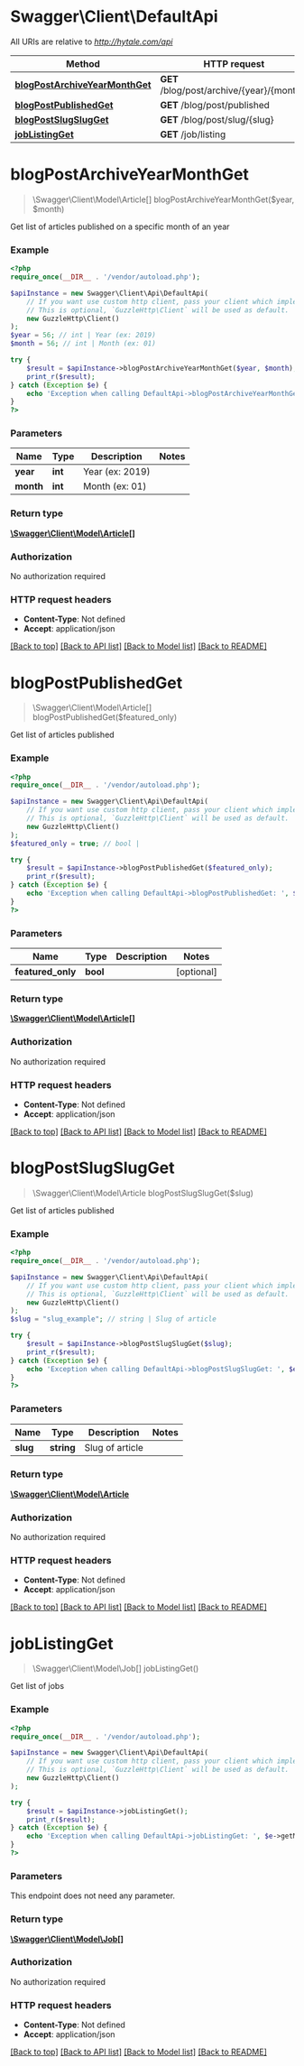 # Swagger\Client\DefaultApi

All URIs are relative to *http://hytale.com/api*

Method | HTTP request | Description
------------- | ------------- | -------------
[**blogPostArchiveYearMonthGet**](DefaultApi.md#blogPostArchiveYearMonthGet) | **GET** /blog/post/archive/{year}/{month}/ | 
[**blogPostPublishedGet**](DefaultApi.md#blogPostPublishedGet) | **GET** /blog/post/published | 
[**blogPostSlugSlugGet**](DefaultApi.md#blogPostSlugSlugGet) | **GET** /blog/post/slug/{slug} | 
[**jobListingGet**](DefaultApi.md#jobListingGet) | **GET** /job/listing | 


# **blogPostArchiveYearMonthGet**
> \Swagger\Client\Model\Article[] blogPostArchiveYearMonthGet($year, $month)



Get list of articles published on a specific month of an year

### Example
```php
<?php
require_once(__DIR__ . '/vendor/autoload.php');

$apiInstance = new Swagger\Client\Api\DefaultApi(
    // If you want use custom http client, pass your client which implements `GuzzleHttp\ClientInterface`.
    // This is optional, `GuzzleHttp\Client` will be used as default.
    new GuzzleHttp\Client()
);
$year = 56; // int | Year (ex: 2019)
$month = 56; // int | Month (ex: 01)

try {
    $result = $apiInstance->blogPostArchiveYearMonthGet($year, $month);
    print_r($result);
} catch (Exception $e) {
    echo 'Exception when calling DefaultApi->blogPostArchiveYearMonthGet: ', $e->getMessage(), PHP_EOL;
}
?>
```

### Parameters

Name | Type | Description  | Notes
------------- | ------------- | ------------- | -------------
 **year** | **int**| Year (ex: 2019) |
 **month** | **int**| Month (ex: 01) |

### Return type

[**\Swagger\Client\Model\Article[]**](../Model/Article.md)

### Authorization

No authorization required

### HTTP request headers

 - **Content-Type**: Not defined
 - **Accept**: application/json

[[Back to top]](#) [[Back to API list]](../../README.md#documentation-for-api-endpoints) [[Back to Model list]](../../README.md#documentation-for-models) [[Back to README]](../../README.md)

# **blogPostPublishedGet**
> \Swagger\Client\Model\Article[] blogPostPublishedGet($featured_only)



Get list of articles published

### Example
```php
<?php
require_once(__DIR__ . '/vendor/autoload.php');

$apiInstance = new Swagger\Client\Api\DefaultApi(
    // If you want use custom http client, pass your client which implements `GuzzleHttp\ClientInterface`.
    // This is optional, `GuzzleHttp\Client` will be used as default.
    new GuzzleHttp\Client()
);
$featured_only = true; // bool | 

try {
    $result = $apiInstance->blogPostPublishedGet($featured_only);
    print_r($result);
} catch (Exception $e) {
    echo 'Exception when calling DefaultApi->blogPostPublishedGet: ', $e->getMessage(), PHP_EOL;
}
?>
```

### Parameters

Name | Type | Description  | Notes
------------- | ------------- | ------------- | -------------
 **featured_only** | **bool**|  | [optional]

### Return type

[**\Swagger\Client\Model\Article[]**](../Model/Article.md)

### Authorization

No authorization required

### HTTP request headers

 - **Content-Type**: Not defined
 - **Accept**: application/json

[[Back to top]](#) [[Back to API list]](../../README.md#documentation-for-api-endpoints) [[Back to Model list]](../../README.md#documentation-for-models) [[Back to README]](../../README.md)

# **blogPostSlugSlugGet**
> \Swagger\Client\Model\Article blogPostSlugSlugGet($slug)



Get list of articles published

### Example
```php
<?php
require_once(__DIR__ . '/vendor/autoload.php');

$apiInstance = new Swagger\Client\Api\DefaultApi(
    // If you want use custom http client, pass your client which implements `GuzzleHttp\ClientInterface`.
    // This is optional, `GuzzleHttp\Client` will be used as default.
    new GuzzleHttp\Client()
);
$slug = "slug_example"; // string | Slug of article

try {
    $result = $apiInstance->blogPostSlugSlugGet($slug);
    print_r($result);
} catch (Exception $e) {
    echo 'Exception when calling DefaultApi->blogPostSlugSlugGet: ', $e->getMessage(), PHP_EOL;
}
?>
```

### Parameters

Name | Type | Description  | Notes
------------- | ------------- | ------------- | -------------
 **slug** | **string**| Slug of article |

### Return type

[**\Swagger\Client\Model\Article**](../Model/Article.md)

### Authorization

No authorization required

### HTTP request headers

 - **Content-Type**: Not defined
 - **Accept**: application/json

[[Back to top]](#) [[Back to API list]](../../README.md#documentation-for-api-endpoints) [[Back to Model list]](../../README.md#documentation-for-models) [[Back to README]](../../README.md)

# **jobListingGet**
> \Swagger\Client\Model\Job[] jobListingGet()



Get list of jobs

### Example
```php
<?php
require_once(__DIR__ . '/vendor/autoload.php');

$apiInstance = new Swagger\Client\Api\DefaultApi(
    // If you want use custom http client, pass your client which implements `GuzzleHttp\ClientInterface`.
    // This is optional, `GuzzleHttp\Client` will be used as default.
    new GuzzleHttp\Client()
);

try {
    $result = $apiInstance->jobListingGet();
    print_r($result);
} catch (Exception $e) {
    echo 'Exception when calling DefaultApi->jobListingGet: ', $e->getMessage(), PHP_EOL;
}
?>
```

### Parameters
This endpoint does not need any parameter.

### Return type

[**\Swagger\Client\Model\Job[]**](../Model/Job.md)

### Authorization

No authorization required

### HTTP request headers

 - **Content-Type**: Not defined
 - **Accept**: application/json

[[Back to top]](#) [[Back to API list]](../../README.md#documentation-for-api-endpoints) [[Back to Model list]](../../README.md#documentation-for-models) [[Back to README]](../../README.md)

